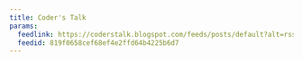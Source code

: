 ```yaml
---
title: Coder's Talk
params:
  feedlink: https://coderstalk.blogspot.com/feeds/posts/default?alt=rss
  feedid: 819f0658cef68ef4e2ffd64b4225b6d7
---
```

